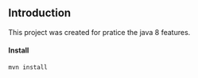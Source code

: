 ## Introduction

This project was created for pratice the java 8 features.

#### Install
```
mvn install
```

